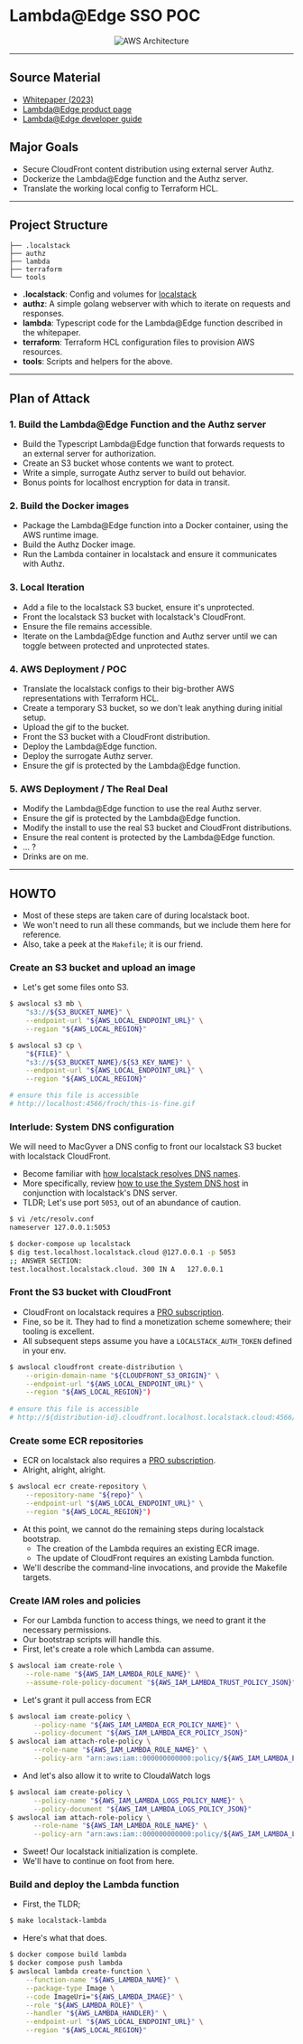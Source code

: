 # Lambda@Edge SSO POC

<div style="text-align: center;">
  <img src="https://github.com/froch/lambda-edge/blob/main/tools/assets/aws-architectture.png?raw=true" alt="AWS Architecture">
</div>

---

## Source Material

- [Whitepaper (2023)](https://aws.amazon.com/blogs/networking-and-content-delivery/external-server-authorization-with-lambdaedge/)
- [Lambda@Edge product page](https://aws.amazon.com/lambda/edge/)
- [Lambda@Edge developer guide](https://docs.aws.amazon.com/AmazonCloudFront/latest/DeveloperGuide/lambda-examples.html) 

## Major Goals
- Secure CloudFront content distribution using external server Authz.
- Dockerize the Lambda@Edge function and the Authz server.
- Translate the working local config to Terraform HCL.

---

## Project Structure

```
├── .localstack
├── authz
├── lambda
├── terraform
└── tools
```

- **.localstack**: Config and volumes for [localstack](https://docs.localstack.cloud/user-guide/aws/lambda/)
- **authz**: A simple golang webserver with which to iterate on requests and responses.
- **lambda**: Typescript code for the Lambda@Edge function described in the whitepaper.
- **terraform**: Terraform HCL configuration files to provision AWS resources.
- **tools**: Scripts and helpers for the above.

---

## Plan of Attack

### 1. Build the Lambda@Edge Function and the Authz server
- Build the Typescript Lambda@Edge function that forwards requests to an external server for authorization.
- Create an S3 bucket whose contents we want to protect.
- Write a simple, surrogate Authz server to build out behavior.
- Bonus points for localhost encryption for data in transit.

### 2. Build the Docker images
- Package the Lambda@Edge function into a Docker container, using the AWS runtime image.
- Build the Authz Docker image.
- Run the Lambda container in localstack and ensure it communicates with Authz.

### 3. Local Iteration
- Add a file to the localstack S3 bucket, ensure it's unprotected.
- Front the localstack S3 bucket with localstack's CloudFront.
- Ensure the file remains accessible.
- Iterate on the Lambda@Edge function and Authz server until we can toggle between protected and unprotected states.

### 4. AWS Deployment / POC
- Translate the localstack configs to their big-brother AWS representations with Terraform HCL.
- Create a temporary S3 bucket, so we don't leak anything during initial setup.
- Upload the gif to the bucket.
- Front the S3 bucket with a CloudFront distribution.
- Deploy the Lambda@Edge function.
- Deploy the surrogate Authz server.
- Ensure the gif is protected by the Lambda@Edge function.

### 5. AWS Deployment / The Real Deal
- Modify the Lambda@Edge function to use the real Authz server.
- Ensure the gif is protected by the Lambda@Edge function.
- Modify the install to use the real S3 bucket and CloudFront distributions.
- Ensure the real content is protected by the Lambda@Edge function.
- ... ?
- Drinks are on me.

---

## HOWTO

- Most of these steps are taken care of during localstack boot.
- We won't need to run all these commands, but we include them here for reference.
- Also, take a peek at the `Makefile`; it is our friend.

### Create an S3 bucket and upload an image

- Let's get some files onto S3.

```bash
$ awslocal s3 mb \
    "s3://${S3_BUCKET_NAME}" \
    --endpoint-url "${AWS_LOCAL_ENDPOINT_URL}" \
    --region "${AWS_LOCAL_REGION}"

$ awslocal s3 cp \
    "${FILE}" \
    "s3://${S3_BUCKET_NAME}/${S3_KEY_NAME}" \
    --endpoint-url "${AWS_LOCAL_ENDPOINT_URL}" \
    --region "${AWS_LOCAL_REGION}"

# ensure this file is accessible
# http://localhost:4566/froch/this-is-fine.gif
```

### Interlude: System DNS configuration

We will need to MacGyver a DNS config to front our localstack S3 bucket with localstack CloudFront.

- Become familiar with [how localstack resolves DNS names](https://docs.localstack.cloud/user-guide/tools/dns-server).
- More specifically, review [how to use the System DNS host](https://docs.localstack.cloud/user-guide/tools/dns-server/#system-dns-configuration) in conjunction with localstack's DNS server.
- TLDR; Let's use port `5053`, out of an abundance of caution.

```bash
$ vi /etc/resolv.conf
nameserver 127.0.0.1:5053
```

```bash
$ docker-compose up localstack
$ dig test.localhost.localstack.cloud @127.0.0.1 -p 5053
;; ANSWER SECTION:
test.localhost.localstack.cloud. 300 IN	A	127.0.0.1
```

### Front the S3 bucket with CloudFront

- CloudFront on localstack requires a [PRO subscription](https://www.localstack.cloud/pricing).
- Fine, so be it. They had to find a monetization scheme somewhere; their tooling is excellent.
- All subsequent steps assume you have a `LOCALSTACK_AUTH_TOKEN` defined in your env.

```bash
$ awslocal cloudfront create-distribution \
    --origin-domain-name "${CLOUDFRONT_S3_ORIGIN}" \
    --endpoint-url "${AWS_LOCAL_ENDPOINT_URL}" \
    --region "${AWS_LOCAL_REGION}")
    
# ensure this file is accessible
# http://${distribution-id}.cloudfront.localhost.localstack.cloud:4566/this-is-fine.gif
```

### Create some ECR repositories

- ECR on localstack also requires a [PRO subscription](https://www.localstack.cloud/pricing).
- Alright, alright, alright.

```bash
$ awslocal ecr create-repository \
    --repository-name "${repo}" \
    --endpoint-url "${AWS_LOCAL_ENDPOINT_URL}" \
    --region "${AWS_LOCAL_REGION}")
```

- At this point, we cannot do the remaining steps during localstack bootstrap.
    - The creation of the Lambda requires an existing ECR image.
    - The update of CloudFront requires an existing Lambda function.
- We'll describe the command-line invocations, and provide the Makefile targets.

### Create IAM roles and policies

- For our Lambda function to access things, we need to grant it the necessary permissions.
- Our bootstrap scripts will handle this.
- First, let's create a role which Lambda can assume.
```bash
$ awslocal iam create-role \
    --role-name "${AWS_IAM_LAMBDA_ROLE_NAME}" \
    --assume-role-policy-document "${AWS_IAM_LAMBDA_TRUST_POLICY_JSON}")
```
- Let's grant it pull access from ECR
```bash
$ awslocal iam create-policy \
      --policy-name "${AWS_IAM_LAMBDA_ECR_POLICY_NAME}" \
      --policy-document "${AWS_IAM_LAMBDA_ECR_POLICY_JSON}"
$ awslocal iam attach-role-policy \
      --role-name "${AWS_IAM_LAMBDA_ROLE_NAME}" \
      --policy-arn "arn:aws:iam::000000000000:policy/${AWS_IAM_LAMBDA_ECR_POLICY_NAME}"
```
- And let's also allow it to write to CloudaWatch logs
```bash
$ awslocal iam create-policy \
      --policy-name "${AWS_IAM_LAMBDA_LOGS_POLICY_NAME}" \
      --policy-document "${AWS_IAM_LAMBDA_LOGS_POLICY_JSON}"
$ awslocal iam attach-role-policy \
      --role-name "${AWS_IAM_LAMBDA_ROLE_NAME}" \
      --policy-arn "arn:aws:iam::000000000000:policy/${AWS_IAM_LAMBDA_LOGS_POLICY_NAME}"
````

- Sweet! Our localstack initialization is complete.
- We'll have to continue on foot from here.

### Build and deploy the Lambda function

- First, the TLDR;
```bash
$ make localstack-lambda
```
- Here's what that does.
```bash
$ docker compose build lambda
$ docker compose push lambda
$ awslocal lambda create-function \
    --function-name "${AWS_LAMBDA_NAME}" \
    --package-type Image \
    --code ImageUri="${AWS_LAMBDA_IMAGE}" \
    --role "${AWS_LAMBDA_ROLE}" \
    --handler "${AWS_LAMBDA_HANDLER}" \
    --endpoint-url "${AWS_LOCAL_ENDPOINT_URL}" \
    --region "${AWS_LOCAL_REGION}"
```
